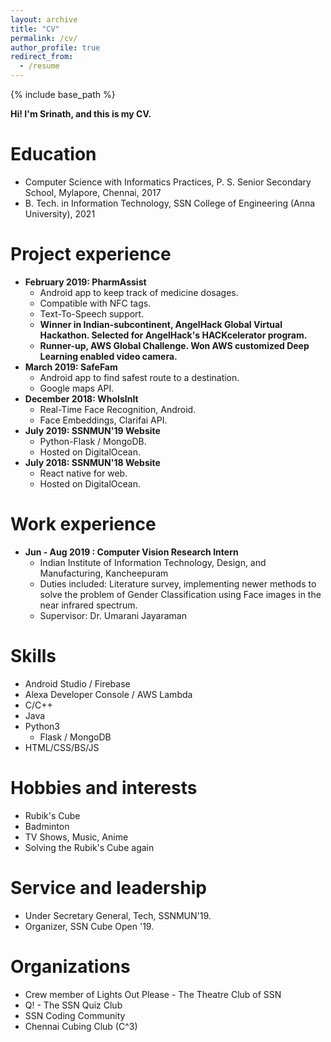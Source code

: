 ```yaml
---
layout: archive
title: "CV"
permalink: /cv/
author_profile: true
redirect_from:
  - /resume
---
```


{% include base_path %}

<strong>Hi! I'm Srinath, and this is my CV.</strong>

Education
======
* Computer Science with Informatics Practices, P. S. Senior Secondary School, Mylapore, Chennai, 2017
* B. Tech. in Information Technology, SSN College of Engineering (Anna University), 2021

Project experience
======
* <strong>February 2019: PharmAssist</strong>
    * Android app to keep track of medicine dosages.
    * Compatible with NFC tags.
    * Text-To-Speech support.
    * <strong>Winner in Indian-subcontinent, AngelHack Global Virtual Hackathon. Selected for AngelHack's HACKcelerator program.</strong>
    * <strong>Runner-up, AWS Global Challenge. Won AWS customized Deep Learning enabled video camera.</strong>
* <strong>March 2019: SafeFam</strong>
    * Android app to find safest route to a destination.
    * Google maps API.
* <strong>December 2018: WhoIsInIt</strong>
    * Real-Time Face Recognition, Android.
    * Face Embeddings, Clarifai API.
* <strong>July 2019: SSNMUN'19 Website</strong>
    * Python-Flask / MongoDB.
    * Hosted on DigitalOcean.
* <strong>July 2018: SSNMUN'18 Website</strong>
    * React native for web.
    * Hosted on DigitalOcean.

Work experience
======
* <strong>Jun - Aug 2019 : Computer Vision Research Intern</strong>
    * Indian Institute of Information Technology, Design, and Manufacturing, Kancheepuram
    * Duties included: Literature survey, implementing newer methods to solve the problem of Gender Classification using Face images in the near infrared spectrum.
    * Supervisor: Dr. Umarani Jayaraman
  
Skills
======
* Android Studio / Firebase
* Alexa Developer Console / AWS Lambda
* C/C++
* Java
* Python3
    * Flask / MongoDB
* HTML/CSS/BS/JS

Hobbies and interests
======
* Rubik's Cube
* Badminton
* TV Shows, Music, Anime
* Solving the Rubik's Cube again

Service and leadership
======
* Under Secretary General, Tech, SSNMUN'19.
* Organizer, SSN Cube Open '19.

Organizations
======
* Crew member of Lights Out Please - The Theatre Club of SSN
* Q! - The SSN Quiz Club
* SSN Coding Community
* Chennai Cubing Club (C^3)
